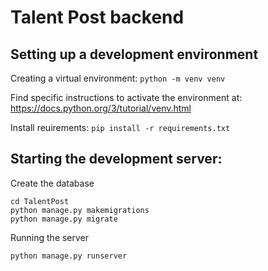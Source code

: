 # Talent Post backend
## Setting up a development environment
Creating a virtual environment: 
```python -m venv venv```

Find specific instructions to activate the environment at:
https://docs.python.org/3/tutorial/venv.html

Install reuirements: ```pip install -r requirements.txt```

## Starting the development server:
Create the database
```
cd TalentPost
python manage.py makemigrations
python manage.py migrate
```
Running the server
```
python manage.py runserver
```